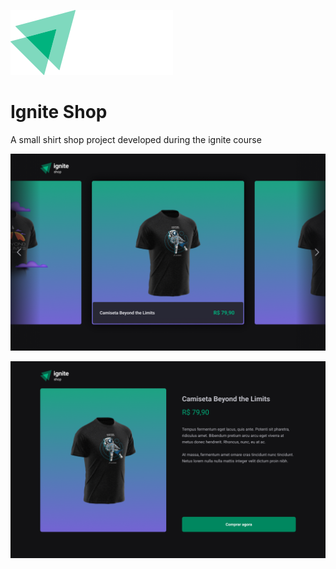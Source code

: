 ![logo](.github/docs/images/logo.svg)

# Ignite Shop

A small shirt shop project developed during the ignite course

<p align="center">
  <img src="./.github/docs/images/Scroll.png">
</p>

<p align="center">
  <img src="./.github/docs/images/Product.png">
</p>
